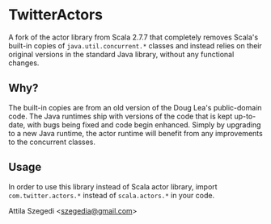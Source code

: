 TwitterActors
=============

A fork of the actor library from Scala 2.7.7 that completely removes Scala's
built-in copies of `java.util.concurrent.*` classes and instead relies on 
their original versions in the standard Java library, without any functional
changes. 
     
Why?
----
The built-in copies are from an old version of the Doug Lea's public-domain 
code. The Java runtimes ship with versions of the code that is kept 
up-to-date, with bugs being fixed and code begin enhanced. Simply by upgrading
to a new Java runtime, the actor runtime will benefit from any improvements to
the concurrent classes.

Usage
-----
In order to use this library instead of Scala actor library, import 
`com.twitter.actors.*` instead of `scala.actors.*` in your code.

Attila Szegedi <<szegedia@gmail.com>>
